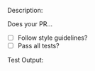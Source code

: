 Description:

Does your PR...
- [ ] Follow style guidelines?
- [ ] Pass all tests?

Test Output:
``` txt

```
